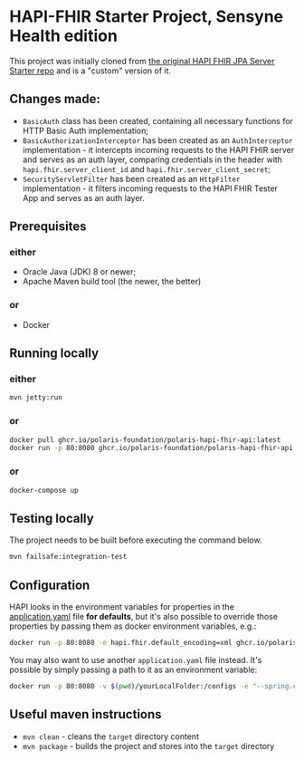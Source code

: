 # HAPI-FHIR Starter Project, Sensyne Health edition

This project was initially cloned from [the original HAPI FHIR JPA Server Starter repo](https://github.com/hapifhir/hapi-fhir-jpaserver-starter) and is a "custom" version of it.  
  
## Changes made:
- `BasicAuth` class has been created, containing all necessary functions for HTTP Basic Auth implementation;
- `BasicAuthorizationInterceptor` has been created as an `AuthInterceptor` implementation - it intercepts incoming requests to the HAPI FHIR server and serves as an auth layer, comparing credentials in the header with `hapi.fhir.server_client_id` and `hapi.fhir.server_client_secret`;
- `SecurityServletFilter` has been created as an `HttpFilter` implementation - it filters incoming requests to the HAPI FHIR Tester App and serves as an auth layer.

## Prerequisites
### either
- Oracle Java (JDK) 8 or newer;
- Apache Maven build tool (the newer, the better)
### or
- Docker

## Running locally
### either
```bash
mvn jetty:run
```
### or
```bash
docker pull ghcr.io/polaris-foundation/polaris-hapi-fhir-api:latest
docker run -p 80:8080 ghcr.io/polaris-foundation/polaris-hapi-fhir-api:latest
```
### or
```bash
docker-compose up
```


## Testing locally
The project needs to be built before executing the command below.
```bash
mvn failsafe:integration-test
```

## Configuration
HAPI looks in the environment variables for properties in the [application.yaml](https://github.com/polaris-foundation/polaris-hapi-fhir-api/blob/main/src/main/resources/application.yaml) file **for defaults**, but it's also possible to override those properties by passing them as docker environment variables, e.g.:
```bash
docker run -p 80:8080 -e hapi.fhir.default_encoding=xml ghcr.io/polaris-foundation/polaris-hapi-fhir-api:latest
```

You may also want to use another `application.yaml` file instead. It's possible by simply passing a path to it as an environment variable:

```bash
docker run -p 80:8080 -v $(pwd)/yourLocalFolder:/configs -e "--spring.config.location=file:///configs/another.application.yaml" ghcr.io/polaris-foundation/polaris-hapi-fhir-api:latest
```

## Useful maven instructions
- `mvn clean` - cleans the `target` directory content
- `mvn package` - builds the project and stores into the `target` directory